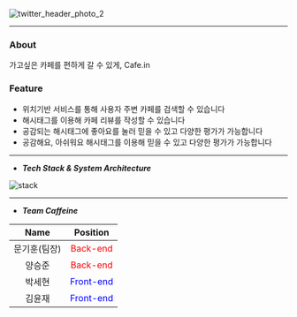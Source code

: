 ![twitter_header_photo_2](https://user-images.githubusercontent.com/65543775/145968916-1e108cdb-9e4e-491a-8b64-03a5cf382f6a.png)

---

### About

가고싶은 카페를 편하게 갈 수 있게, Cafe.in

### Feature

- 위치기반 서비스를 통해 사용자 주변 카페를 검색할 수 있습니다
- 해시태그를 이용해 카페 리뷰를 작성할 수 있습니다
- 공감되는 해시태그에 좋아요를 눌러 믿을 수 있고 다양한 평가가 가능합니다
- 공감해요, 아쉬워요 해시태그를 이용해 믿을 수 있고 다양한 평가가 가능합니다

<hr />   
   
 
* **_Tech Stack & System Architecture_**
 
![stack](https://s3.us-west-2.amazonaws.com/secure.notion-static.com/8bd35115-8aef-43d0-aa3f-a4296144fca0/%EC%8A%A4%ED%81%AC%EB%A6%B0%EC%83%B7_2021-12-30_11-21-30.png?X-Amz-Algorithm=AWS4-HMAC-SHA256&X-Amz-Content-Sha256=UNSIGNED-PAYLOAD&X-Amz-Credential=AKIAT73L2G45EIPT3X45%2F20211230%2Fus-west-2%2Fs3%2Faws4_request&X-Amz-Date=20211230T022158Z&X-Amz-Expires=86400&X-Amz-Signature=f6cfff3230b064bb631138c52f10842b97229686a24f6803ab7d3520424b2295&X-Amz-SignedHeaders=host&response-content-disposition=filename%20%3D%22%25EC%258A%25A4%25ED%2581%25AC%25EB%25A6%25B0%25EC%2583%25B7%252C%25202021-12-30%252011-21-30.png%22&x-id=GetObject)   
   
<hr />

- **_Team Caffeine_**

|     Name     |                  Position                  |
| :----------: | :----------------------------------------: |
| 문기훈(팀장) |  <span style="color: red">Back-end</span>  |
|    양승준    |  <span style="color: red">Back-end</span>  |
|    박세현    | <span style="color: blue">Front-end</span> |
|    김윤재    | <span style="color: blue">Front-end</span> |
